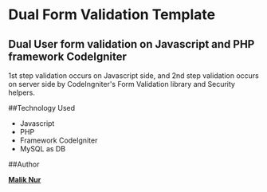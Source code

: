 # Dual Form Validation Template 


## Dual User form validation on Javascript and PHP framework CodeIgniter

1st step validation occurs on Javascript side, and 2nd step validation occurs on server side by CodeIngniter's Form Validation library and Security helpers.


##Technology Used
- Javascript
- PHP
- Framework CodeIgniter
- MySQL as DB


##Author

**[Malik Nur]**

[Malik Nur]: https://www.linkedin.com/pub/malik-nur/b7/25a/2a8
